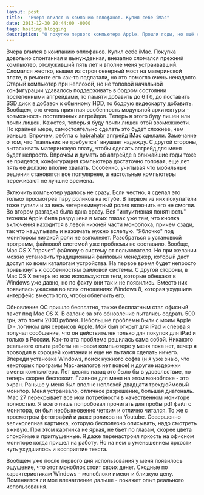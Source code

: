 ```yaml
---
layout: post
title:  "Вчера влился в компанию эплофанов. Купил себе iMac"
date: 2013-12-30 20:44:00 -0000
tags: hosting blogging
description: "О покупке первого компьютера Apple. Прошли годы, но ещё не пришлось пожалеть о своём выборе."
---
```


Вчера влился в компанию эплофанов. Купил себе iMac. Покупка довольно спонтанная и вынужденная, внезапно сломался прежний компьютер, отслуживший пять лет и вполне меня устраивавший. Сломался жестко, вышел из строя северный мост на материнской плате, в ремонте его как-то подлатали, но это помогло очень ненадолго. Старый компьютер при неплохой, но не топовой начальной конфигурации удавалось поддерживать в бодром состоянии постепенными апгрейдами, то памяти добавить до 6 Гб, до поставить SSD диск в добавок к обычному HDD, то бодрую видеокарту добавить. Вообщем, это очень приятная особенность модульной архитектуры - возможность постепенных апгрейдов. Теперь я этого буду лишен или почти лишен. Кажется, теперь я буду почти лишен этой возможности. По крайней мере, самостоятельно сделать это будет сложнее, чем раньше. Впрочем, ребята с [habrahabr](http://habrahabr.ru/post/191098/) апгрейд iMac сделали. Замечание о том, что "паяльник не требуется" внушает надежду. С другой стороны, вытаскивать материнскую плату, чтобы сделать апгрейд для меня будет непросто. Впрочем и думать об апгрейде в ближайшие годы тоже не придется, конфигурация компьютера достаточно топовая, еще лет пять её должно вполне хватать. Особенно, учитывая что мобильные решения становятся все популярнее, а настольные компьютеры переживают не лучшие времена.

Включить компьютер удалось не сразу. Если честно, я сделал это только просмотрев пару роликов на ютубе. В первом из них покупатели тоже тупили и за весь четерехминутный ролик включить его не смогли. Во втором разгадка была дана сразу. Вся "интуитивная понятность" техники Apple была разрушена в моих глазах уже тем, что кнопка включения находится в левой нижней части моноблока, причем сзади, так что нащупывать и нажимать нужно вслепую. "Яблочко" под монитором никакой роли не выполняет. Разобраться с установкой программ, файловой системой уже проблемы не составило. Вообще, Mac OS X "прячет" файловую систему от пользователя. Но при желании можно установить традиционный файловый менеджер, который даст доступ ко всем каталогам устройства. На первое время будет непросто привыкнуть к особенностям файловой системы. С другой стороны, в Mac OS X теперь во всю используются теги, которые обещают в Windows уже давно, но по факту они так и не появились. Вместо них появилась ужасная во всех отношениях Windows 8, которая ухудшила интерфейс вместо того, чтобы облегчить его.

Обновление ОС пришло бесплатно, также бесплатным стал офисный пакет под Mac OS X. В салоне за это обновление пытались содрать 500 грн, это почти 2000 рублей. Небольшие проблемы были с моим Apple ID - логином для сервисов Apple. Мой был открыт для iPad и сперва я получал сообщение, что он действителен только для покупок для iPad и только в России. Как-то эта проблема решилась сама собой. Никакого реального опыта работы на новом компьютере у меня пока нет, вечер я проводил в хорошей компании и еще не пытался сделать ничего. Впереди установка Windows, поиск нужного софта (и я уже знаю, что некоторых программ Mac-аналогов нет вовсе) и другие издержки смены компьютера. Лет десять назад это было бы в удовольствие, но теперь скорее беспокоит. Главное для меня на этом моноблоке - это экран. Раньше у меня был вполне неплохой двадцати трехдюймовый монитор. Меня устраивало, отличное разрешение, большая диагональ. iMac 27 перекрывает все мои потребности в качественном мониторе полностью. Я всего лишь попробовал прочитать для пробы pdf файл с монитора, он был необыкновенно четким и отлично читался. То же с просмотром фотографий и даже роликов на Youtube. Совершенно великолепная картинка, которую бесполезно описывать, надо смотреть вживую. При этом картинка не яркая, не бьет по глазам, скорее цвета спокойные и приглушенные. Я даже перенастроил яркость на офисном мониторе когда пришел на работу. Но на нем с уменьшением яркости чуть ухудшилось и восприятие текста.

Вообщем уже после первого дня использования у меня появилось ощущение, что этот моноблок стоит своих денег. Сходные по характеристикам Windows - моноблоки имеют и близкую цену. Поменяется ли мое впечатление дальше - покажет опыт реального использования.